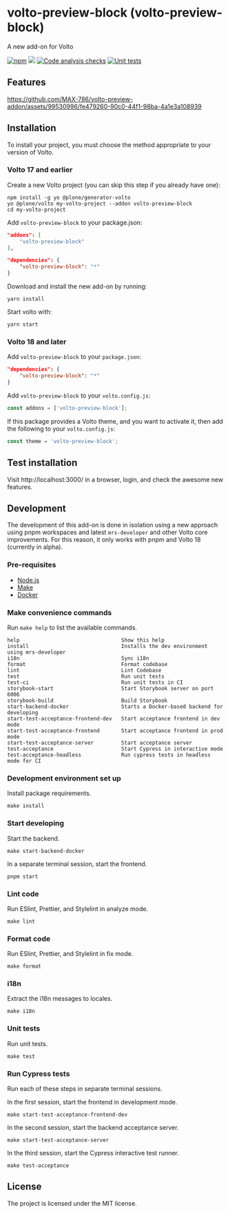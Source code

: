 # volto-preview-block (volto-preview-block)

A new add-on for Volto

[![npm](https://img.shields.io/npm/v/volto-preview-block)](https://www.npmjs.com/package/volto-preview-block)
[![](https://img.shields.io/badge/-Storybook-ff4785?logo=Storybook&logoColor=white&style=flat-square)](https://collective.github.io/volto-preview-block/)
[![Code analysis checks](https://github.com/collective/volto-preview-block/actions/workflows/code.yml/badge.svg)](https://github.com/collective/volto-preview-block/actions/workflows/code.yml)
[![Unit tests](https://github.com/collective/volto-preview-block/actions/workflows/unit.yml/badge.svg)](https://github.com/collective/volto-preview-block/actions/workflows/unit.yml)

## Features


https://github.com/MAX-786/volto-preview-addon/assets/99530996/fe479260-90c0-44f1-98ba-4a1e3a108939


<!-- List your awesome features here -->

## Installation

To install your project, you must choose the method appropriate to your version of Volto.


### Volto 17 and earlier

Create a new Volto project (you can skip this step if you already have one):

```
npm install -g yo @plone/generator-volto
yo @plone/volto my-volto-project --addon volto-preview-block
cd my-volto-project
```

Add `volto-preview-block` to your package.json:

```JSON
"addons": [
    "volto-preview-block"
],

"dependencies": {
    "volto-preview-block": "*"
}
```

Download and install the new add-on by running:

```
yarn install
```

Start volto with:

```
yarn start
```

### Volto 18 and later

Add `volto-preview-block` to your `package.json`:

```json
"dependencies": {
    "volto-preview-block": "*"
}
```

Add `volto-preview-block` to your `volto.config.js`:

```javascript
const addons = ['volto-preview-block'];
```

If this package provides a Volto theme, and you want to activate it, then add the following to your `volto.config.js`:

```javascript
const theme = 'volto-preview-block';
```

## Test installation

Visit http://localhost:3000/ in a browser, login, and check the awesome new features.


## Development

The development of this add-on is done in isolation using a new approach using pnpm workspaces and latest `mrs-developer` and other Volto core improvements.
For this reason, it only works with pnpm and Volto 18 (currently in alpha).


### Pre-requisites

-   [Node.js](https://6.docs.plone.org/install/create-project.html#node-js)
-   [Make](https://6.docs.plone.org/install/create-project.html#make)
-   [Docker](https://6.docs.plone.org/install/create-project.html#docker)


### Make convenience commands

Run `make help` to list the available commands.

```text
help                                 Show this help
install                              Installs the dev environment using mrs-developer
i18n                                 Sync i18n
format                               Format codebase
lint                                 Lint Codebase
test                                 Run unit tests
test-ci                              Run unit tests in CI
storybook-start                      Start Storybook server on port 6006
storybook-build                      Build Storybook
start-backend-docker                 Starts a Docker-based backend for developing
start-test-acceptance-frontend-dev   Start acceptance frontend in dev mode
start-test-acceptance-frontend       Start acceptance frontend in prod mode
start-test-acceptance-server         Start acceptance server
test-acceptance                      Start Cypress in interactive mode
test-acceptance-headless             Run cypress tests in headless mode for CI
```

### Development environment set up

Install package requirements.

```shell
make install
```

### Start developing

Start the backend.

```shell
make start-backend-docker
```

In a separate terminal session, start the frontend.

```shell
pnpm start
```

### Lint code

Run ESlint, Prettier, and Stylelint in analyze mode.

```shell
make lint
```

### Format code

Run ESlint, Prettier, and Stylelint in fix mode.

```shell
make format
```

### i18n

Extract the i18n messages to locales.

```shell
make i18n
```

### Unit tests

Run unit tests.

```shell
make test
```

### Run Cypress tests

Run each of these steps in separate terminal sessions.

In the first session, start the frontend in development mode.

```shell
make start-test-acceptance-frontend-dev
```

In the second session, start the backend acceptance server.

```shell
make start-test-acceptance-server
```

In the third session, start the Cypress interactive test runner.

```shell
make test-acceptance
```

## License

The project is licensed under the MIT license.
